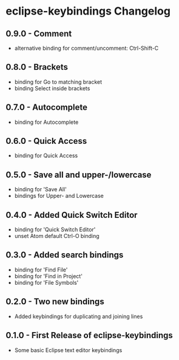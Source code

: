 # eclipse-keybindings Changelog

## 0.9.0 - Comment
 * alternative binding for comment/uncomment: Ctrl-Shift-C

## 0.8.0 - Brackets
 * binding for Go to matching bracket
 * binding Select inside brackets

## 0.7.0 - Autocomplete
 * binding for Autocomplete

## 0.6.0 - Quick Access
 * binding for Quick Access

## 0.5.0 - Save all and upper-/lowercase
* binding for 'Save All'
* bindings for Upper- and Lowercase

## 0.4.0 - Added Quick Switch Editor
* binding for 'Quick Switch Editor'
* unset Atom default Ctrl-O binding

## 0.3.0 - Added search bindings
* binding for 'Find File'
* binding for 'Find in Project'
* binding for 'File Symbols'

## 0.2.0 - Two new bindings
* Added keybindings for duplicating and joining lines

## 0.1.0 - First Release of eclipse-keybindings
* Some basic Eclipse text editor keybindings
